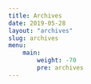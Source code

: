 ```yaml
---
title: Archives
date: 2019-05-28
layout: "archives"
slug: archives
menu:
    main:
        weight: -70
        pre: archives
---
```

